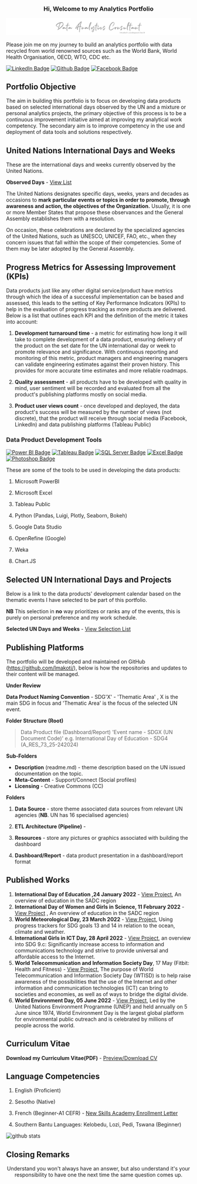 ### <p style="text-align: center">Hi, Welcome to my Analytics Portfolio </p>

<img src="resource\banner.png" alt="portfolio banner">

Please join me on my journey to build an analytics portfolio with data recycled from world renowned sources such as the World Bank, World Health Organisation, OECD, WTO, CDC etc.

[![LinkedIn Badge](https://img.shields.io/badge/-lehlohonolomakoti-0e76a8?style=flat&labelColor=0e76a8&logo=linkedin&logoColor=white&link=https://linkedin.com/in/lehlohonolomakoti)][linkedin]
[![Github Badge](https://img.shields.io/badge/-lehlohonolomakoti-000000?style=flat&labelColor=000000&logo=github&logoColor=white&link=https://github.com/lmakoti)][github] 
[![Facebook Badge](https://img.shields.io/badge/-lmakoti-1ca0f1?style=flat&labelColor=1ca0f1&logo=facebook&logoColor=white&link=https://facebook.com/lmakoti)][facebook]



## Portfolio Objective

The aim in building this portfolio is to focus on developing data products based on selected international days observed by the UN and a mixture or personal analytics projects, the primary objective of this process is to be a continuous improvement initiative aimed at improving my analytical work competency. The secondary aim is to improve competency in the use and deployment of data tools and solutions respectively.



## United Nations International Days and Weeks

These are the international days and weeks currently observed by the United Nations. 

**Observed Days** - <a href="https://www.un.org/en/observances/list-days-weeks" target="_blank">View List</a>

The United Nations designates specific days, weeks, years and decades as occasions to **mark particular events or topics in order to promote,  through awareness and action, the objectives of the Organization.**  Usually, it is one or more Member States that propose these observances  and the General Assembly establishes them with a resolution.

On occasion, these celebrations are declared by the specialized  agencies of the United Nations, such as UNESCO, UNICEF, FAO, etc., when  they concern issues that fall within the scope of their competencies.  Some of them may be later adopted by the General Assembly.



## Progress Metrics for Assessing Improvement (KPIs)

Data products just like any other digital service/product have metrics through which the idea of a successful implementation can be based and assessed, this leads to the setting of Key Performance Indicators (KPIs) to help in the evaluation of progress tracking as more products are delivered. Below is a list that outlines each KPI and the definition of the metric it takes into account:

1. **Development turnaround time** - a metric for estimating how long it will take to complete development of a data product, ensuring delivery of the product on the set date for the UN international day or week to promote relevance and significance. With continuous reporting and monitoring of this metric, product managers and engineering managers can validate engineering estimates against their proven history. This provides for more accurate time estimates and more reliable roadmaps.

2. **Quality assessment** - all products have to be developed with quality in mind, user sentiment will be recorded and evaluated from all the product's publishing platforms mostly on social media.

3. **Product user views count** - once developed and deployed, the data product's success will be measured by the number of views (not discrete), that the product will receive through social media (Facebook, LinkedIn) and data publishing platforms (Tableau Public)



### Data Product Development Tools

[![Power BI Badge](https://img.shields.io/badge/-Power%20BI-F2C811?style=for-the-badge&labelColor=212121&logo=powerbi)](#) [![Tableau Badge](https://img.shields.io/badge/-Tableau-E97627?style=for-the-badge&labelColor=212121&logo=tableau)](#) [![SQL Server Badge](https://img.shields.io/badge/-SQL%20Server-CC2927?style=for-the-badge&labelColor=212121&logo=Microsoft%20SQL%20Server&logoColor=CC2927)](#) [![Excel Badge](https://img.shields.io/badge/-Microsoft%20Excel-217346?style=for-the-badge&labelColor=212121&logo=Microsoft%20Excel&logoColor=217346)](#) [![Photoshop Badge](https://img.shields.io/badge/-Adobe%20Photoshop-161637?style=for-the-badge&labelColor=212121&logo=Adobe%20Photoshop&logoColor=white)](#)

These are some of the tools to be used in developing the data products:

1. Microsoft PowerBI

2. Microsoft Excel

3. Tableau Public

4. Python (Pandas, Luigi, Plotly, Seaborn, Bokeh)

5. Google Data Studio

6. OpenRefine (Google)

7. Weka

8. Chart.JS

   

## Selected UN International Days and Projects

Below is a link to the data products' development calendar based on the thematic events I have selected to be part of this portfolio. 

**NB** This selection in **no** way prioritizes or ranks any of the events, this is purely on personal preference and my work schedule.

**Selected UN Days and Weeks** -  <a href="resource\Selected UN Days.md" target="_blank">View Selection List</a>



## Publishing Platforms

The portfolio will be developed and maintained on GitHub (https://github.com/lmakoti/), below is how the repositories and updates to their content will be managed.

**Under Review**

**Data Product Naming Convention** - SDG'X' - 'Thematic Area' , X is the main SDG in focus and 'Thematic Area' is the focus of the selected UN event.

**Folder Structure (Root)**

> Data Product file (Dashboard/Report) 
> 'Event name - SDGX (UN Document Code)'
> e.g. International Day of Education - SDG4 (A_RES_73_25-242024)

**Sub-Folders**
* **Description** (readme.md) - theme description based on the UN issued documentation on the topic.
* **Meta-Content** - Support/Connect (Social profiles)
* **Licensing** - Creative Commons (CC)

**Folders**

1. **Data Source** - store theme associated data sources from relevant UN agencies (**NB**. UN has 16 specialised agencies)

2. **ETL Architecture (Pipeline)** - 

3. **Resources** - store any pictures or graphics associated with building the dashboard

4. **Dashboard/Report** - data product presentation in a dashboard/report format

   

<!---<p style="text-align: center">Then enters meno ... </p>--->



## Published Works

1. **International Day of Education ,24 January 2022** - <a href="https://github.com/lmakoti/SDG4-Education">View Project</a>, An overview of education in the SADC region
2. **International Day of Women and Girls in Science, 11 February 2022** - <a href="https://github.com/lmakoti/SDG5-Gender-Equality/">View Project</a> , An overview of education in the SADC region
3. **World Meteorological Day, 23 March 2022** - <a href="https://github.com/lmakoti/03_World-Meteorological-Day">View Project</a>, Using progress trackers for SDG goals 13 and 14 in relation to the ocean, climate and weather.
4. **International Girls in ICT Day, 28 April 2022** - <a href="https://github.com/lmakoti/04_International-Girls-in-ICT-Day">View Project</a>, an overview into SDG 9.c: Significantly increase access to information and  communications technology and strive to provide universal and affordable access to the Internet.
5. **World Telecommunication and Information Society Day**, 17 May (Fitbit: Health and Fitness) - <a href="https://github.com/lmakoti/05_Fibit_Fitness_Tracker">View Project</a>, The purpose of World Telecommunication and Information Society Day (WTISD) is to help raise awareness of the possibilities that the use of the Internet and other information and communication technologies (ICT) can bring to societies and economies, as well as of ways to bridge the digital divide. 
6. **World Environment Day, 05 June 2022** - <a href="https://github.com/lmakoti/06_World-Environment-Day">View Project</a>, Led by the United Nations Environment Programme (UNEP) and held annually on 5 June since 1974, World Environment Day is the largest global platform for environmental public outreach and is celebrated by millions of people across the world.

## Curriculum Vitae

**Download my Curriculum Vitae(PDF)** - <a href="resource\LMakoti-CV.pdf" target="_blank" download="Lehlohonolo Makoti CV">Preview/Download CV</a>

## Language Competencies
1. English (Proficient)

2. Sesotho (Native)

3. French (Beginner-A1 CEFR) - <a href="https://github.com/LM411/certifications/blob/main/Letter-of-enrollment-1093136.pdf">New Skills Academy Enrollment Letter</a>

4. Southern Bantu Languages: Kelobedu, Lozi, Pedi, Tswana (Beginner)

   

![github stats](https://github-readme-stats.vercel.app/api?username=lmakoti&show_icons=true)

## Closing Remarks

<p style="text-align: center">Understand you won't always have an answer, but also understand it's your responsibility to have one the next time the same question comes up.</p>

<!-- Profile Links -->

[linkedin]: https://www.linkedin.com/in/lehlohonolomakoti/
[github]: https://www.github.com/lmakoti/
[facebook]: https://www.facebook.com/lmakoti/

<!--Technology Stack-->

[powerbibadge]: https://img.shields.io/badge/-Power%20BI-F2C811?style=for-the-badge&labelColor=212121&logo=powerbi
[tableaubadge]: https://img.shields.io/badge/-Tableau-E97627?style=for-the-badge&labelColor=212121&logo=tableau
[sqlserverbadge]: https://img.shields.io/badge/-SQL%20Server-CC2927?style=for-the-badge&labelColor=212121&logo=Microsoft%20SQL%20Server&logoColor=CC2927
[excelbadge]: https://img.shields.io/badge/-Microsoft%20Excel-217346?style=for-the-badge&labelColor=212121&logo=Microsoft%20Excel&logoColor=217346
[photoshop]: https://img.shields.io/badge/-Photoshop-3776AB?style=for-the-badge&labelColor=212121&logo=python

